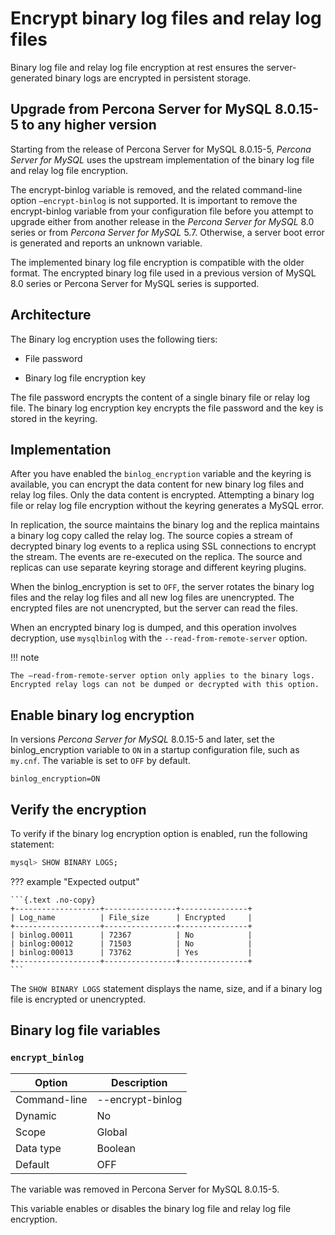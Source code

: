 # Encrypt binary log files and relay log files

Binary log file and relay log file encryption at rest ensures the
server-generated binary logs are encrypted in persistent storage.

## Upgrade from Percona Server for MySQL 8.0.15-5 to any higher version

Starting from the release of Percona Server for MySQL 8.0.15-5, *Percona Server for MySQL* uses the upstream
implementation of the binary log file and relay log file encryption.

The encrypt-binlog variable is
removed, and the related command-line option `–encrypt-binlog` is not
supported. It is important to remove the encrypt-binlog variable from your
configuration file before you attempt to upgrade either from another release
in the *Percona Server for MySQL* 8.0 series or from *Percona Server for MySQL* 5.7.
Otherwise, a server boot error is generated and reports an unknown
variable.

The implemented binary log file encryption is compatible with the older
format. The encrypted binary log file used in a previous version of MySQL 8.0
series or Percona Server for MySQL series is supported.

## Architecture

The Binary log encryption uses the following tiers:


* File password


* Binary log file encryption key

The file password encrypts the content of a single binary file or relay log
file. The binary log encryption key encrypts the file password and the key
is stored in the keyring.

## Implementation

After you have enabled the `binlog_encryption` variable and the keyring is
available, you can encrypt the data content for new binary log files and relay
log files. Only the data content is encrypted. Attempting a binary log file or
relay log file encryption without the keyring generates a MySQL error.

In replication, the source maintains the binary log and the replica maintains a binary
log copy called the relay log. The source copies a stream of decrypted binary
log events to a replica using SSL connections to encrypt the stream. The events
are re-executed on the replica. The source and replicas can use separate
keyring storage and different keyring plugins.

When the binlog_encryption is set to `OFF`, the server rotates the
binary log files and the relay log files and all new log files are unencrypted.
The encrypted files are not unencrypted, but the server can read the files.

When an encrypted binary log is dumped, and this operation involves decryption,
use `mysqlbinlog` with the `--read-from-remote-server` option.

!!! note

    The –read-from-remote-server option only applies to the binary logs. Encrypted relay logs can not be dumped or decrypted with this option.

## Enable binary log encryption

In versions *Percona Server for MySQL* 8.0.15-5 and later, set the binlog_encryption variable
to `ON` in a startup configuration file, such as `my.cnf`. The variable
is set to `OFF` by default.

```text
binlog_encryption=ON
```

## Verify the encryption

To verify if the binary log encryption option is enabled, run the following
statement:

```{.bash data-prompt="mysql>"}
mysql> SHOW BINARY LOGS;
```

??? example "Expected output"

    ```{.text .no-copy}
    +-------------------+----------------+---------------+
    | Log_name          | File_size      | Encrypted     |
    +-------------------+----------------+---------------+
    | binlog.00011      | 72367          | No            |
    | binlog:00012      | 71503          | No            |
    | binlog:00013      | 73762          | Yes           |
    +-------------------+----------------+---------------+
    ```

The `SHOW BINARY LOGS` statement displays the name, size, and if a binary log file is encrypted or unencrypted.

## Binary log file variables

### `encrypt_binlog`

| Option       | Description      |
|--------------|------------------|
| Command-line | --encrypt-binlog |
| Dynamic      | No               |
| Scope        | Global           |
| Data type    | Boolean          |
| Default      | OFF              |

The variable was removed in Percona Server for MySQL 8.0.15-5.

This variable enables or disables the binary log file and relay log file encryption.
